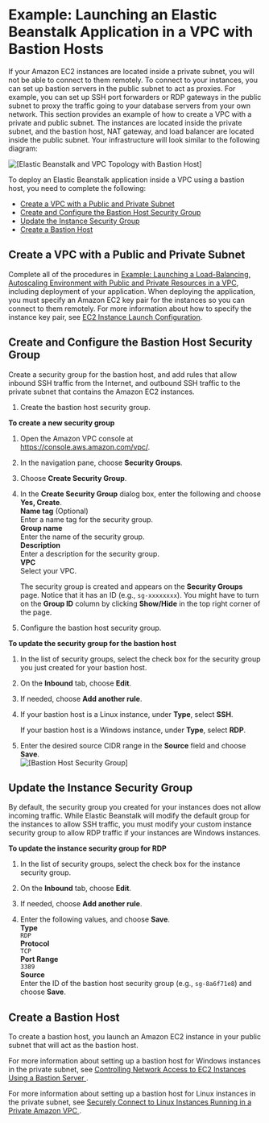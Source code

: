 # Example: Launching an Elastic Beanstalk Application in a VPC with Bastion Hosts<a name="vpc-bastion-host"></a>

If your Amazon EC2 instances are located inside a private subnet, you will not be able to connect to them remotely\. To connect to your instances, you can set up bastion servers in the public subnet to act as proxies\. For example, you can set up SSH port forwarders or RDP gateways in the public subnet to proxy the traffic going to your database servers from your own network\. This section provides an example of how to create a VPC with a private and public subnet\. The instances are located inside the private subnet, and the bastion host, NAT gateway, and load balancer are located inside the public subnet\. Your infrastructure will look similar to the following diagram:

![\[Elastic Beanstalk and VPC Topology with Bastion Host\]](http://docs.aws.amazon.com/elasticbeanstalk/latest/dg/images/aeb-vpc-bastion-topo-ngw.png)

To deploy an Elastic Beanstalk application inside a VPC using a bastion host, you need to complete the following:


+ [Create a VPC with a Public and Private Subnet](#vpc-bastion-host-create)
+ [Create and Configure the Bastion Host Security Group](#vpc-bastion-create-host-sg)
+ [Update the Instance Security Group](#vpc-bastion-update-instance-sg)
+ [Create a Bastion Host](#vpc-bastion-host-launch)

## Create a VPC with a Public and Private Subnet<a name="vpc-bastion-host-create"></a>

Complete all of the procedures in [Example: Launching a Load\-Balancing, Autoscaling Environment with Public and Private Resources in a VPC](vpc-basic.md), including deployment of your application\. When deploying the application, you must specify an Amazon EC2 key pair for the instances so you can connect to them remotely\. For more information about how to specify the instance key pair, see [EC2 Instance Launch Configuration](using-features.managing.ec2.md)\.

## Create and Configure the Bastion Host Security Group<a name="vpc-bastion-create-host-sg"></a>

Create a security group for the bastion host, and add rules that allow inbound SSH traffic from the Internet, and outbound SSH traffic to the private subnet that contains the Amazon EC2 instances\.

1. Create the bastion host security group\.

**To create a new security group**

   1. Open the Amazon VPC console at [https://console\.aws\.amazon\.com/vpc/](https://console.aws.amazon.com/vpc/)\.

   1. In the navigation pane, choose **Security Groups**\.

   1. Choose **Create Security Group**\.

   1. In the **Create Security Group** dialog box, enter the following and choose **Yes, Create**\.  
**Name tag** \(Optional\)  
Enter a name tag for the security group\.  
**Group name**  
Enter the name of the security group\.  
**Description**  
Enter a description for the security group\.  
**VPC**  
Select your VPC\.

      The security group is created and appears on the **Security Groups** page\. Notice that it has an ID \(e\.g\., `sg-xxxxxxxx`\)\. You might have to turn on the **Group ID** column by clicking **Show/Hide** in the top right corner of the page\.

1. Configure the bastion host security group\. 

**To update the security group for the bastion host**

   1. In the list of security groups, select the check box for the security group you just created for your bastion host\.

   1. On the **Inbound** tab, choose **Edit**\.

   1. If needed, choose **Add another rule**\.

   1. If your bastion host is a Linux instance, under **Type**, select **SSH**\.

      If your bastion host is a Windows instance, under **Type**, select **RDP**\.

   1. Enter the desired source CIDR range in the **Source** field and choose **Save**\.  
![\[Bastion Host Security Group\]](http://docs.aws.amazon.com/elasticbeanstalk/latest/dg/images/vpc-bh-sg-inbound.png)

## Update the Instance Security Group<a name="vpc-bastion-update-instance-sg"></a>

By default, the security group you created for your instances does not allow incoming traffic\. While Elastic Beanstalk will modify the default group for the instances to allow SSH traffic, you must modify your custom instance security group to allow RDP traffic if your instances are Windows instances\.

**To update the instance security group for RDP**

1. In the list of security groups, select the check box for the instance security group\.

1. On the **Inbound** tab, choose **Edit**\.

1. If needed, choose **Add another rule**\.

1. Enter the following values, and choose **Save**\.   
**Type**  
`RDP`  
**Protocol**  
`TCP`  
**Port Range**  
`3389`  
**Source**  
Enter the ID of the bastion host security group \(e\.g\., `sg-8a6f71e8`\) and choose **Save**\.

## Create a Bastion Host<a name="vpc-bastion-host-launch"></a>

To create a bastion host, you launch an Amazon EC2 instance in your public subnet that will act as the bastion host\.

For more information about setting up a bastion host for Windows instances in the private subnet, see [ Controlling Network Access to EC2 Instances Using a Bastion Server ](http://aws.amazon.com/blogs/security/controlling-network-access-to-ec2-instances-using-a-bastion-server/)\.

For more information about setting up a bastion host for Linux instances in the private subnet, see [ Securely Connect to Linux Instances Running in a Private Amazon VPC ](http://aws.amazon.com/blogs/security/securely-connect-to-linux-instances-running-in-a-private-amazon-vpc/)\.